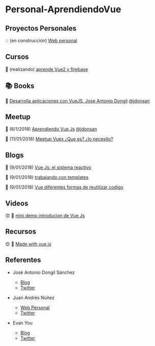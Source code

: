 # Personal-AprendiendoVue

## Proyectos Personales

:bulb: (en construcción) [Web personal](http://strigo.es/)

## Cursos

:movie_camera: (realizando) [aprende Vue2 y firebase](https://wmedia.teachable.com/p/aprende-vue2-y-firebase-paso-a-paso)

## :books: Books

:blue_book: [Desarrolla aplicaciones con VueJS, Jose Antonio Dongil](https://www.gitbook.com/book/jdonsan/desarrolla-aplicaciones-con-vuejs/details)   [@jdonsan](https://twitter.com/jdonsan?lang=es)

## Meetup

:movie_camera: (6/1/2018) [Aprendiendo Vue Js](https://www.youtube.com/watch?v=7ftXSVWOwcg&feature=youtu.be)  [@jdonsan](https://twitter.com/jdonsan?lang=es)

:movie_camera: (11/01/2018) [Meetup Vuex ¿Que es? ¿lo necesito?](https://www.youtube.com/watch?v=zC51h2jU0n4)

## Blogs

:page_facing_up: (9/01/2018) [Vue Js: el sistema reactivo](https://elabismodenull.wordpress.com/2017/09/12/vuejs-el-sistema-reactivo/)

:page_facing_up: (9/01/2018) [trabajando con templates](https://elabismodenull.wordpress.com/2017/04/25/vuejs-trabajando-con-templates/)

:page_facing_up: (9/01/2018) [Vue diferentes formas de reutilizar codigo](https://elabismodenull.wordpress.com/2017/08/29/vuejs-diferentes-formas-de-reutilizar-codigo/)

## Videos

😍 :movie_camera: [mini demo introducion de Vue Js](https://player.vimeo.com/video/247494684)

## Recursos

😍 :page_facing_up: [Made with vue.js](https://madewithvuejs.com/)

## Referentes

- José Antonio Dongil Sánchez

  - [Blog](https://elabismodenull.wordpress.com/)
  - [Twitter](https://twitter.com/jdonsan)

- Juan Andrés Núñez

  - [Web Personal](http://wmedia.es/)
  - [Twitter](https://twitter.com/juanwmedia)

- Evan You 

  - [Blog](http://blog.evanyou.me/)
  - [Twitter](https://twitter.com/youyuxi)

